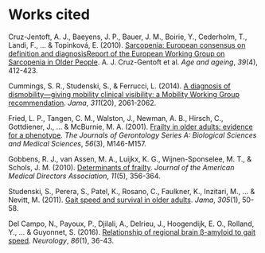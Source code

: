 # Works cited



Cruz-Jentoft, A. J., Baeyens, J. P., Bauer, J. M., Boirie, Y., Cederholm, T., Landi, F., ... & Topinková, E. (2010). [Sarcopenia: European consensus on definition and diagnosisReport of the European Working Group on Sarcopenia in Older People][cruz-jentoft-et-al-2010]. A. J. Cruz-Gentoft et al. _Age and ageing_, _39_(4), 412-423.


Cummings, S. R., Studenski, S., & Ferrucci, L. (2014). [A diagnosis of dismobility—giving mobility clinical visibility: a Mobility Working Group recommendation][cummings-et-al-2014]. _Jama_, _311_(20), 2061-2062.


Fried, L. P., Tangen, C. M., Walston, J., Newman, A. B., Hirsch, C., Gottdiener, J., ... & McBurnie, M. A. (2001). [Frailty in older adults: evidence for a phenotype][fried-et-al-2001]. _The Journals of Gerontology Series A: Biological Sciences and Medical Sciences_, _56_(3), M146-M157.

Gobbens, R. J., van Assen, M. A., Luijkx, K. G., Wijnen-Sponselee, M. T., & Schols, J. M. (2010). [Determinants of frailty][gobbens-at-el-2010]. _Journal of the American Medical Directors Association_, _11_(5), 356-364.


Studenski, S., Perera, S., Patel, K., Rosano, C., Faulkner, K., Inzitari, M., ... & Nevitt, M. (2011). [Gait speed and survival in older adults][studenski-et-al-2011]. _Jama_, _305_(1), 50-58.

Del Campo, N., Payoux, P., Djilali, A., Delrieu, J., Hoogendijk, E. O., Rolland, Y., ... & Guyonnet, S. (2016). [Relationship of regional brain β-amyloid to gait speed][del-campo-et-al-2016]. _Neurology_, _86_(1), 36-43.




[cummings-et-al-2014]:https://www.ncbi.nlm.nih.gov/pmc/articles/PMC5012417/

[gobbens-at-el-2010]:https://pure.uvt.nl/ws/files/8527058/Gobbens_Frail_26_05_2010.pdf#page=104

[fried-et-al-2001]:https://academic.oup.com/biomedgerontology/article-abstract/56/3/M146/545770

[studenski-et-al-2011]:http://jamanetwork.com/journals/jama/fullarticle/644554

[cruz-jentoft-et-al-2010]:https://academic.oup.com/ageing/article/39/4/412/8732

[del-campo-et-al-2016]:http://europepmc.org/articles/pmc4731288